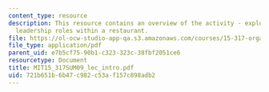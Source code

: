 ```yaml
---
content_type: resource
description: This resource contains an overview of the activity - exploring the various
  leadership roles within a restaurant.
file: https://ol-ocw-studio-app-qa.s3.amazonaws.com/courses/15-317-organizational-leadership-and-change-summer-2009/721b651b6b47c982c53af157c898adb2_MIT15_317SUM09_lec_intro.pdf
file_type: application/pdf
parent_uid: e7b5cf75-90b1-c323-323c-38fbf2051ce6
resourcetype: Document
title: MIT15_317SUM09_lec_intro.pdf
uid: 721b651b-6b47-c982-c53a-f157c898adb2
---
```

